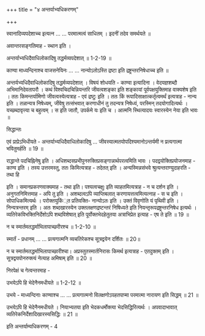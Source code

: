 +++
title = "४ अन्तर्याभ्यधिकरणम्"

+++

स्वानादिव्यपदेशाच्च इत्यत्न ... ... परमात्मत्वं साधितम् । इदनीं तदेव समर्थयते ॥

अवान्तरसङ्गतिमाह - स्थान इति ।

अन्तर्याभ्यधिदैवाधिलोकादिषु तद्धर्मव्यपदेशात् ॥ 1-2-19 ॥

काण्वा माध्यन्दिनाश्च वाजसनेयिनः ... ... नान्योऽतोऽस्ति द्रष्टा इति द्रष्ट्रन्तरनिषेधाच्च इति ॥

अन्तर्यभ्यधिदैवाधिलोकादिषु तद्धर्मव्यपदेशात् । विषयं शोधयति - काण्वा इत्यादिना । वेदयज्ञशब्दौ अभिमानिदेवतापरौ । कथं विश्वचिदचिन्नियन्तरि जीवत्वशङ्का इति शङ्कायां पूर्वपक्षयुक्तिमाह वाक्यशेष इति । ततः किमन्तर्यामिणो जीवत्वस्येत्यत्राह - एवं द्रष्टुः इति । ततः किं रूपादिसाक्षात्कर्तृत्वमर्थं इत्यत्राह - नान्य इति । तन्नान्यत्र निषेध्यम्, जीवेषु तत्संभवात् करणाधीनं तु तदन्यत्र निषेध्यं, परस्मिन् तदयोगादित्यर्थः । यच्छब्दावृत्त्या च बहुत्वम् । स इति जातौ, उपर्कमे यः इति च । आत्मनि स्थित्यादयः स्वारस्येन नेया इति भावः ॥

सिद्धान्तः

एवं प्राप्रेऽभिधीयते - अन्तर्याभ्यधिदैवाधिलोकादिषु ... जीवस्यात्मतयोपदिश्यमानोऽन्तर्यमी न प्रत्यगात्मा भवितुमर्हति ॥ 19 ॥

राद्धान्ते पदचिह्निनेषु इति । अधिशब्दसप्रभीपुनरुक्तिप्रसङ्गान्नार्थपरत्वमिति भावः । पदद्वयोक्तिप्रयोजनमाह - काण्व इति । तस्य उत्तरमस्तु, ततः किमित्यत्राह - तदेतत् इति । अन्यस्मिन्नसंभवे श्रुत्यन्तराण्युदाहरति - तथा हि

इति । समानप्रकरणवाक्यमाह - तथा इति। पश्यत्वचक्षुः इति व्याहतमित्यत्राह - न च दर्शन इति । अनुगतनिमित्तमाह - अपि तु इति । अशब्दत्वऽपि व्याप्तिबलात् करणायत्तत्वमित्यत्नाह - स च इति । सोपाधिकमित्यर्थः । परोक्तयुकिं्त प्रतिवक्ति- नान्योऽतः इति । उक्तं विवृणोति यं पृथिवी इति । निन्यत्रन्तरम् इति । अतः शब्दखारस्येन उक्तलक्षणद्रष्टन्तरं निषिध्यते इति नियन्तृरूपद्रष्ट्रन्तरनिषेध इत्यर्थः । व्यतिरेकविभक्तिनिर्देशोऽपि शब्दविशेषात् इति पूर्वोक्तभेदहेतुतया अत्राभिप्रेत इत्याह - एष ते इति ॥ 19 ॥

न च स्मार्तमतद्धर्माभिलापाच्छरीरश्च ॥ 1-2-10 ॥

स्मार्तं - प्रधानम् ... ... प्रत्यगात्मनि व्यचतिरेकश्च सूत्रद्वयेन दर्शितः ॥ 20॥

न च स्मार्तमतद्धर्माभिलापाच्छारीश्चा। अप्रस्तुतस्मार्तनिरासः किमर्थ इत्यत्राह - एतदुक्तम् इति । सूत्रद्वयपोनरुक्त्यं नेत्याह अमिषाम् इति ॥ 20 ॥

निरपेक्षं च गेत्वन्तरमाह -

उभयेऽपि हि भेदेनैनमधीयते ॥ 1-2-12 ॥

उभये - माध्यन्दिनाः काण्वाश्च ... ... प्रत्यगात्मनो विलक्षणोऽपहतपाप्मा परमात्मा नारायण इति सिद्धम् ॥ 21 ॥

उभयेऽपि हि भेदेनैनमधीयते । नियाभ्यतया इति भेदकधर्मोक्त्या भेदसिद्धिरित्यर्थः । अपवादाभावात् व्यतिरेकनिर्देशादिखारस्यसिद्धिः ॥ 21 ॥

इति अन्तर्याम्यधिकरणम् - 4
